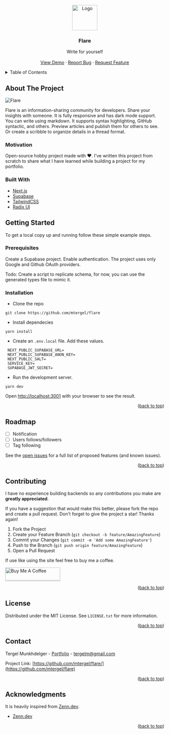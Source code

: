 <div id="top"></div>

<br />
<div align="center">
  <a href="https://github.com/mtergel/flare">
    <img src="https://res.cloudinary.com/flare-community/image/upload/v1639730267/static/logo_medium_mfiqae.png" alt="Logo" width="80" height="80">
  </a>

<h3 align="center">Flare</h3>

  <p align="center">
    <div>
       Write for yourself
    </div>
    <br />
    <a href="https://flare-community.vercel.app/">View Demo</a>
    ·
    <a href="https://github.com/mtergel/flare/issues">Report Bug</a>
    ·
    <a href="https://github.com/mtergel/flare/issues">Request Feature</a>
  </p>
</div>

<details>
  <summary>Table of Contents</summary>
  <ol>
    <li>
      <a href="#about-the-project">About The Project</a>
      <ul>
        <li><a href="#motivation">Motivation</a></li>
        <li><a href="#built-with">Built With</a></li>
      </ul>
    </li>
    <li>
      <a href="#getting-started">Getting Started</a>
      <ul>
        <li><a href="#prerequisites">Prerequisites</a></li>
        <li><a href="#installation">Installation</a></li>
      </ul>
    </li>
    <li><a href="#roadmap">Roadmap</a></li>
    <li><a href="#contributing">Contributing</a></li>
    <li><a href="#license">License</a></li>
    <li><a href="#contact">Contact</a></li>
    <li><a href="#acknowledgments">Acknowledgments</a></li>
  </ol>
</details>

<!-- ABOUT THE PROJECT -->
## About The Project

![Flare](https://res.cloudinary.com/flare-community/image/upload/v1639734527/static/flare_zuaewx.png)

Flare is an information-sharing community for developers. Share your insights with someone. It is fully responsive and has dark mode support.
You can write using markdown. It supports syntax highlighting, GitHub syntactic, and others. Preview articles and publish them for others to see. Or create a scribble to organize details in a thread format.


### Motivation
Open-source hobby project made with ❤️. I've written this project from scratch to share what I have learned while building a project for my portfolio.

### Built With

* [Next.js](https://nextjs.org/)
* [Supabase](https://supabase.com/)
* [TailwindCSS](https://tailwindcss.com/)
* [Radix UI](https://www.radix-ui.com/)

## Getting Started

 To get a local copy up and running follow these simple example steps.

### Prerequisites
Create a Supabase project.
Enable authentication. The project uses only Google and Github OAuth providers.

Todo: Create a script to replicate schema, for now, you can use the generated types file to mimic it.

### Installation
- Clone the repo
```
git clone https://github.com/mtergel/flare
```
- Install dependecies
```
yarn install
```
- Create an  `.env.local` file. Add these values.
```
 NEXT_PUBLIC_SUPABASE_URL=
 NEXT_PUBLIC_SUPABASE_ANON_KEY=
 NEXT_PUBLIC_SALT=
 SERVICE_KEY=
 SUPABASE_JWT_SECRET=
```
- Run the development server. 
```
yarn dev
```
Open [http://localhost:3001](http://localhost:3001) with your browser to see the result.
<p align="right">(<a href="#top">back to top</a>)</p>

<!-- ROADMAP -->
## Roadmap

- [ ] Notification
- [ ] Users follows/followers
- [ ] Tag following

See the [open issues](https://github.com/mtergel/flare/issues) for a full list of proposed features (and known issues).

<p align="right">(<a href="#top">back to top</a>)</p>

<!-- CONTRIBUTING -->
## Contributing

I have no experience building backends so any contributions you make are **greatly appreciated**.

If you have a suggestion that would make this better, please fork the repo and create a pull request. Don't forget to give the project a star! Thanks again!

1. Fork the Project
2. Create your Feature Branch (`git checkout -b feature/AmazingFeature`)
3. Commit your Changes (`git commit -m 'Add some AmazingFeature'`)
4. Push to the Branch (`git push origin feature/AmazingFeature`)
5. Open a Pull Request

If use like using the site feel free to buy me a coffee.

<a href="https://www.buymeacoffee.com/trglm" target="_blank"><img src="https://www.buymeacoffee.com/assets/img/custom_images/orange_img.png" alt="Buy Me A Coffee" style="height: 41px !important;width: 174px !important;box-shadow: 0px 3px 2px 0px rgba(190, 190, 190, 0.5) !important;-webkit-box-shadow: 0px 3px 2px 0px rgba(190, 190, 190, 0.5) !important;" ></a>

<p align="right">(<a href="#top">back to top</a>)</p>


<!-- LICENSE -->
## License

Distributed under the MIT License. See `LICENSE.txt` for more information.

<p align="right">(<a href="#top">back to top</a>)</p>

<!-- CONTACT -->
## Contact

Tergel Munkhdelger - [Portfolio](https://portfolio-three-orpin.vercel.app/) - tergelm@gmail.com

Project Link: [https://github.com/mtergel/flare/](https://github.com/mtergel/flare)

<p align="right">(<a href="#top">back to top</a>)</p>

<!-- ACKNOWLEDGMENTS -->
## Acknowledgments
It is heavily inspired from [Zenn.dev](https://zenn.dev/).
* [Zenn.dev](https://zenn.dev/)

<p align="right">(<a href="#top">back to top</a>)</p>
